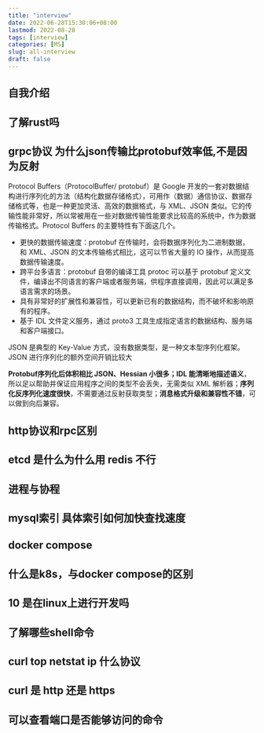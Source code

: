```yaml
---
title: "interview"
date: 2022-06-28T15:30:06+08:00
lastmod: 2022-08-28
tags: [interview]
categories: [MS]
slug: all-interview
draft: false
---
```

## 自我介绍
## 了解rust吗
## grpc协议 为什么json传输比protobuf效率低,不是因为反射
Protocol Buffers（ProtocolBuffer/ protobuf）是 Google 开发的一套对数据结构进行序列化的方法（结构化数据存储格式），可用作（数据）通信协议、数据存储格式等，也是一种更加灵活、高效的数据格式，与 XML、JSON 类似。它的传输性能非常好，所以常被用在一些对数据传输性能要求比较高的系统中，作为数据传输格式。Protocol Buffers 的主要特性有下面这几个。
- 更快的数据传输速度：protobuf 在传输时，会将数据序列化为二进制数据，和 XML、JSON 的文本传输格式相比，这可以节省大量的 IO 操作，从而提高数据传输速度。
- 跨平台多语言：protobuf 自带的编译工具 protoc 可以基于 protobuf 定义文件，编译出不同语言的客户端或者服务端，供程序直接调用，因此可以满足多语言需求的场景。
- 具有非常好的扩展性和兼容性，可以更新已有的数据结构，而不破坏和影响原有的程序。
- 基于 IDL 文件定义服务，通过 proto3 工具生成指定语言的数据结构、服务端和客户端接口。

JSON 是典型的 Key-Value 方式，没有数据类型，是一种文本型序列化框架。JSON 进行序列化的额外空间开销比较大

**Protobuf序列化后体积相比 JSON、Hessian 小很多；IDL 能清晰地描述语义**，所以足以帮助并保证应用程序之间的类型不会丢失，无需类似 XML 解析器；**序列化反序列化速度很快**，不需要通过反射获取类型；**消息格式升级和兼容性不错**，可以做到向后兼容。

## http协议和rpc区别
## etcd 是什么为什么用 redis 不行
## 进程与协程
## mysql索引 具体索引如何加快查找速度
## docker compose
## 什么是k8s，与docker compose的区别
## 10 是在linux上进行开发吗
## 了解哪些shell命令
## curl top netstat ip 什么协议
## curl 是 http 还是 https 
## 可以查看端口是否能够访问的命令

